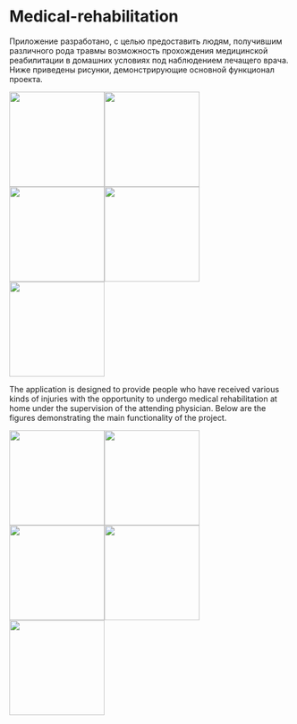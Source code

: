 # Medical-rehabilitation

Приложение разработано, с целью предоставить людям, получившим различного рода травмы возможность прохождения медицинской реабилитации в домашних условиях под наблюдением лечащего врача. 
Ниже приведены рисунки, демонстрирующие основной функционал проекта.

<img src="https://user-images.githubusercontent.com/63143895/185741799-7e9cfbb3-14ac-4837-a7df-d4bde1ceaf01.png" width="170" /><img src="https://user-images.githubusercontent.com/63143895/185741971-3128b6f0-b500-4591-8cbe-424725cd14a8.png" width="170" /><img src="https://user-images.githubusercontent.com/63143895/185741987-bcf1e61e-189d-4a12-a044-dd5654f6422a.png" width="170" /><img src="https://user-images.githubusercontent.com/63143895/185741997-8b821d12-aaa0-4695-b6ab-808941f021d4.png" width="170" /><img src="https://user-images.githubusercontent.com/63143895/185742350-d5559d20-ecc2-4cce-bcbc-1446c7e6331c.png" width="170" />

The application is designed to provide people who have received various kinds of injuries with the opportunity to undergo medical rehabilitation at home under the supervision of the attending physician.
Below are the figures demonstrating the main functionality of the project.

<img src="https://user-images.githubusercontent.com/63143895/185756545-6416df02-ee3b-4c0f-931d-dcc18c763fc4.png" width="170" /><img src="https://user-images.githubusercontent.com/63143895/185756574-318e631e-ea37-4bc1-8a48-9680a533f233.png" width="170" /><img src="https://user-images.githubusercontent.com/63143895/185756590-15bbf117-2be2-4599-ad7c-7d37c01a1c6b.png" width="170" /><img src="https://user-images.githubusercontent.com/63143895/185756612-4f2a3e36-4278-4439-b606-b436a743823c.png" width="170" /><img src="https://user-images.githubusercontent.com/63143895/185756633-80813789-beba-4fce-8fdf-5f55f750d4a2.png" width="170" />
